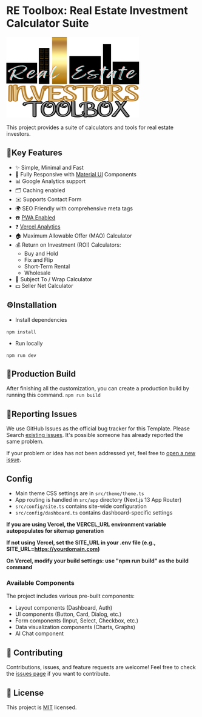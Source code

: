 # RE Toolbox: Real Estate Investment Calculator Suite

![RE Toolbox Banner](https://github.com/CryptoSpaceStudios/REToolbox/blob/main/public/images/banner-top.svg)

This project provides a suite of calculators and tools for real estate investors.

## 🔑Key Features

- ✨ Simple, Minimal and Fast
- 📱 Fully Responsive with [Material UI](https://mui.com/) Components
- 📊 Google Analytics support
- 🗂️ Caching enabled
- ✉️ Supports Contact Form
- 🌍 SEO Friendly with comprehensive meta tags
- ☎️ [PWA Enabled](https://developer.mozilla.org/en-US/docs/Web/Progressive_web_apps)
- ❓ [Vercel Analytics](https://vercel.com/analytics)
- 🏠 Maximum Allowable Offer (MAO) Calculator
- 💰 Return on Investment (ROI) Calculators:
  - Buy and Hold
  - Fix and Flip
  - Short-Term Rental
  - Wholesale
- 📝 Subject To / Wrap Calculator
- 💵 Seller Net Calculator


## ⚙️Installation

* Install dependencies

`npm install`

* Run locally

`npm run dev`

## 🔨Production Build

After finishing all the customization, you can create a production build by running this command.
`npm run build`

## 🐞Reporting Issues

We use GitHub Issues as the official bug tracker for this Template. Please Search [existing issues](https://github.com/themefisher/bigspring-light-nextjs/issues). It's possible someone has already reported the same problem.

If your problem or idea has not been addressed yet, feel free to [open a new issue](https://github.com/themefisher/bigspring-light-nextjs/issues).

## Config

- Main theme CSS settings are in `src/theme/theme.ts`
- App routing is handled in `src/app` directory (Next.js 13 App Router)
- `src/config/site.ts` contains site-wide configuration
- `src/config/dashboard.ts` contains dashboard-specific settings

**If you are using Vercel, the VERCEL_URL environment variable autopopulates for sitemap generation**

**If not using Vercel, set the SITE_URL in your .env file (e.g., SITE_URL=https://yourdomain.com)**

**On Vercel, modify your build settings: use "npm run build" as the build command**

### Available Components

The project includes various pre-built components:

- Layout components (Dashboard, Auth)
- UI components (Button, Card, Dialog, etc.)
- Form components (Input, Select, Checkbox, etc.)
- Data visualization components (Charts, Graphs)
- AI Chat component

## 🤝 Contributing

Contributions, issues, and feature requests are welcome! Feel free to check the [issues page](https://github.com/yourusername/your-repo-name/issues) if you want to contribute.

## 📝 License

This project is [MIT](https://opensource.org/licenses/MIT) licensed.
